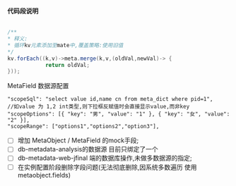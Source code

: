#### 代码段说明

```java

/**
* 释义: 
* 循环kv元素添加至mate中,覆盖策略:使用旧值
*/
kv.forEach((k,v)->meta.merge(k,v,(oldVal,newVal)-> {
            return oldVal;
}));
```
MetaField 数据源配置

```
"scopeSql": "select value id,name cn from meta_dict where pid=1",
//如value 为 1,2 int类型,则下拉框反赋值时会直接显示value,而非key
"scopeOptions": [{ "key": "男", "value": "1" }, { "key": "女", "value": "2" }],
"scopeRange": ["options1","options2","option3"],
```

- [ ] 增加 MetaObject / MetaField 的mock手段;
- [ ] db-metadata-analysis的数据源 目前只绑定了一个
- [ ] db-metadata-web-jfinal 端的数据库操作,未做多数据源的指定;
- [ ] 在实例配置阶段删除字段问题(无法彻底删除,因系统多数遍历 使用metaobject.fields) 